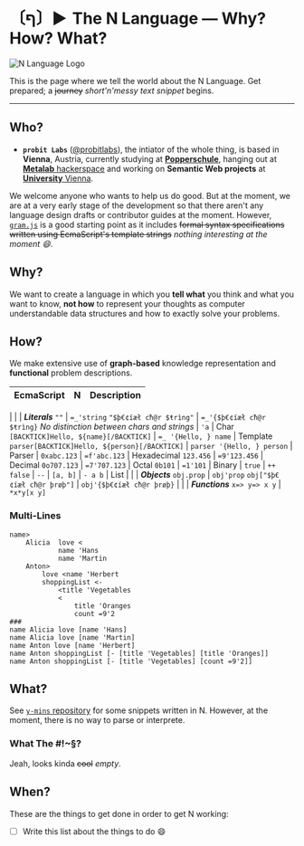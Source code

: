 # 〔ף〕► The N Language — Why? How? What?
![N Language Logo](https://avatars0.githubusercontent.com/u/16749774)

This is the page where we tell the world about the N Language. Get prepared; a ~~journey~~ *short'n'messy text snippet* begins.


***


## Who?

- **`probit Labs`** ([@probitlabs](//github.com/probitlabs)), the intiator of the whole thing, is based in **Vienna**, Austria, currently studying at [**Popperschule**](https://www.popperschule.at/), hanging out at [**Metalab** hackerspace](https://metalab.at/) and working on **Semantic Web projects** at [**University** Vienna](http://www.univie.ac.at/).

We welcome anyone who wants to help us do good. But at the moment, we are at a very early stage of the development so that there aren't any language design drafts or contributor guides at the moment. However, [`gram.js`](//github.com/n-lang/n.js/blob/master/src/gram.js) is a good starting point as it includes ~~formal syntax specifications written using EcmaScript's template strings~~ *nothing interesting at the moment :smile:*.



## Why?
We want to create a language in which you **tell what** you think and what you want to know, **not how** to represent your thoughts as computer understandable data structures and how to exactly solve your problems.



## How?
We make extensive use of **graph-based** knowledge representation and **functional** problem descriptions.

EcmaScript | N | Description
 --- | --- | ---
 |
 | | ***Literals***
`""` | `=_'string`
`"$þ€¢íæł cħ@r $ŧrìng"` | `=_'{$þ€¢íæł cħ@r $ŧrìng}`
*No distinction between chars and strings* | `'a` | Char
`[BACKTICK]Hello, ${name}[/BACKTICK]` | `=_ '{Hello, } name` | Template
`parser[BACKTICK]Hello, ${person}[/BACKTICK]` | `parser '{Hello, } person` | Parser
 |
`0xabc.123` | `=f'abc.123` | Hexadecimal
`123.456` | `=9'123.456` | Decimal
`0o707.123` | `=7'707.123` | Octal
`0b101` | `=1'101` | Binary
 |
`true` | `++`
`false` | `--`
 |
`[a, b]` | `- a b` | List
 |
 | | ***Objects***
`obj.prop` | `obj'prop`
`obj["$þ€¢íæł cħ@r þrøþ"]` | `obj'{$þ€¢íæł cħ@r þrøþ}`
 |
 | | ***Functions***
`x=> y=> x y` | `*x*y[x y]`

### Multi-Lines
```n
name>
    Alicia  love <
            name 'Hans
            name 'Martin
    Anton>
        love <name 'Herbert
        shoppingList <-
            <title 'Vegetables
            <
                title 'Oranges
                count =9'2
###
name Alicia love [name 'Hans]
name Alicia love [name 'Martin]
name Anton love [name 'Herbert]
name Anton shoppingList [- [title 'Vegetables] [title 'Oranges]]
name Anton shoppingList [- [title 'Vegetables] [count =9'2]]
```



## What?
See [`y-mins` repository](//github.com/n-lang/y-mins/) for some snippets written in N. However, at the moment, there is no way to parse or interprete.

### What The #!~§?
Jeah, looks kinda ~~cool~~ *empty*.



## When?
These are the things to get done in order to get N working:

+ [ ] Write this list about the things to do :smile:
